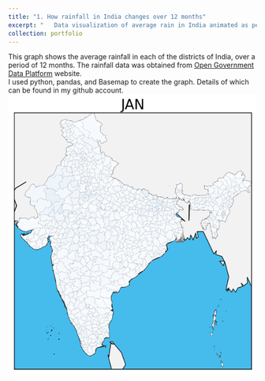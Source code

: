 ```yaml
---
title: "1. How rainfall in India changes over 12 months"
excerpt: "   Data visualization of average rain in India animated as per months<br/>"
collection: portfolio
---
```


This graph shows the average rainfall in each of the districts of India, over a period of 12 months.
The rainfall data was obtained from <a href="https://data.gov.in">Open Government Data Platform</a> website.<br/>
I used python, pandas, and Basemap to create the graph. Details of which can be found in my github account.
<img src='/images/map.gif'>
